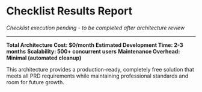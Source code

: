 # Checklist Results Report

*Checklist execution pending - to be completed after architecture review*

---

**Total Architecture Cost: $0/month**
**Estimated Development Time: 2-3 months**
**Scalability: 500+ concurrent users**
**Maintenance Overhead: Minimal (automated cleanup)**

This architecture provides a production-ready, completely free solution that meets all PRD requirements while maintaining professional standards and room for future growth.